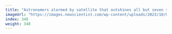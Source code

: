 ```yaml
---
title: "Astronomers alarmed by satellite that outshines all but seven stars"
imageUrl: "https://images.newscientist.com/wp-content/uploads/2023/10/02123214/SEI_174271305.jpg?width=788"
index: 348
weight: 348
---
```

